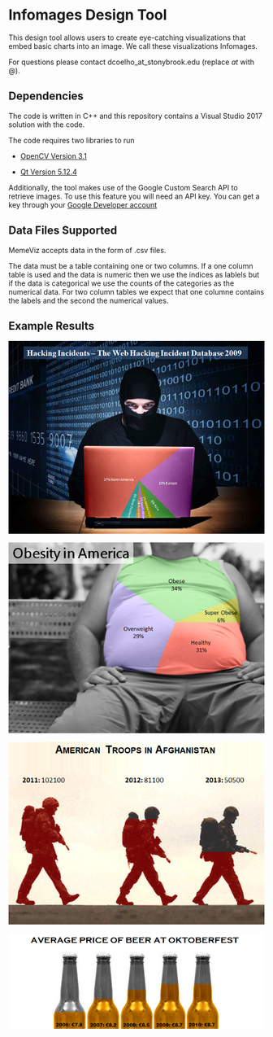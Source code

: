 # Infomages Design Tool

This design tool allows users to create eye-catching visualizations that embed basic charts into an image. We call these visualizations Infomages.

For questions please contact dcoelho_at_stonybrook.edu (replace _at_ with @). 


## Dependencies

The code is written in C++ and this repository contains a Visual Studio 2017 solution with the code. 

The code requires two libraries to run 

* [OpenCV Version 3.1](https://opencv.org/opencv-3-1/)

* [Qt Version 5.12.4](https://www.qt.io/download)

Additionally, the tool makes use of the Google Custom Search API to retrieve images. To use this feature you will need an API key. You can get a key through your [Google Developer account](https://console.developers.google.com/apis/dashboard)


## Data Files Supported

MemeViz accepts data in the form of .csv files. 

The data must be a table containing one or two columns. If a one column table is used and the data is numeric then we use the indices as lablels but if the data is categorical we use the counts of the categories as the numerical data. For two column tables we expect that one columne contains the labels and the second the numerical values.

## Example Results

![alt text](https://raw.githubusercontent.com/darius-coelho/Infomages-Design-Tool/master/Infomage%20Examples/pie1.png)

![alt text](https://raw.githubusercontent.com/darius-coelho/Infomages-Design-Tool/master/Infomage%20Examples/pie2.png)

![alt text](https://raw.githubusercontent.com/darius-coelho/Infomages-Design-Tool/master/Infomage%20Examples/bar1.png)

![alt text](https://raw.githubusercontent.com/darius-coelho/Infomages-Design-Tool/master/Infomage%20Examples/bar2.png)
